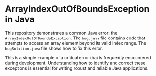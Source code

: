 # ArrayIndexOutOfBoundsException in Java

This repository demonstrates a common Java error: the `ArrayIndexOutOfBoundsException`.  The `bug.java` file contains code that attempts to access an array element beyond its valid index range. The `bugSolution.java` file shows how to fix this error.

This is a simple example of a critical error that is frequently encountered during development.  Understanding how to identify and correct these exceptions is essential for writing robust and reliable Java applications. 
